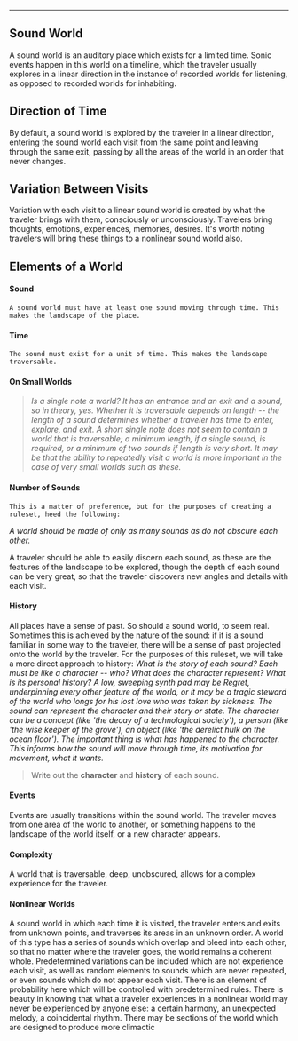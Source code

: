 ----
## Sound World
A sound world is an auditory place which exists for a limited time. Sonic events happen in this world on a timeline, which the traveler usually explores in a linear direction in the instance of recorded worlds for listening, as opposed to recorded worlds for inhabiting.

## Direction of Time
By default, a sound world is explored by the traveler in a linear direction, entering the sound world each visit from the same point and leaving through the same exit, passing by all the areas of the world in an order that never changes.

## Variation Between Visits
Variation with each visit to a linear sound world is created by what the traveler brings with them, consciously or unconsciously. Travelers bring thoughts, emotions, experiences, memories, desires. It's worth noting travelers will bring these things to a nonlinear sound world also.

## Elements of a World
#### Sound
	A sound world must have at least one sound moving through time. This makes the landscape of the place.

#### Time
	The sound must exist for a unit of time. This makes the landscape traversable.

#### On Small Worlds
>*Is a single note a world? It has an entrance and an exit and a sound, so in theory, yes. Whether it is traversable depends on length -- the length of a sound determines whether a traveler has time to enter, explore, and exit. A short single note does not seem to contain a world that is traversable; a minimum length, if a single sound, is required, or a minimum of two sounds if length is very short. It may be that the ability to repeatedly visit a world is more important in the case of very small worlds such as these.*

#### Number of Sounds
	This is a matter of preference, but for the purposes of creating a ruleset, heed the following: 
*A world should be made of only as many sounds as do not obscure each other.*

A traveler should be able to easily discern each sound, as these are the features of the landscape to be explored, though the depth of each sound can be very great, so that the traveler discovers new angles and details with each visit.

#### History
All places have a sense of past. So should a sound world, to seem real. Sometimes this is achieved by the nature of the sound: if it is a sound familiar in some way to the traveler, there will be a sense of past projected onto the world by the traveler. For the purposes of this ruleset, we will take a more direct approach to history:
*What is the story of each sound? Each must be like a character -- who? What does the character represent? What is its personal history? A low, sweeping synth pad may be Regret, underpinning every other feature of the world, or it may be a tragic steward of the world who longs for his lost love who was taken by sickness. The sound can represent the character and their story or state. The character can be a concept (like 'the decay of a technological society'), a person (like 'the wise keeper of the grove'), an object (like 'the derelict hulk on the ocean floor'). The important thing is what has happened to the character. This informs how the sound will move through time, its motivation for movement, what it wants.*

> Write out the **character** and **history** of each sound.

#### Events
Events are usually transitions within the sound world. The traveler moves from one area of the world to another, or something happens to the landscape of the world itself, or a new character appears.

#### Complexity
A world that is traversable, deep, unobscured, allows for a complex experience for the traveler.

#### Nonlinear Worlds
A sound world in which each time it is visited, the traveler enters and exits from unknown points, and traverses its areas in an unknown order. A world of this type has a series of sounds which overlap and bleed into each other, so that no matter where the traveler goes, the world remains a coherent whole. Predetermined variations can be included which are not experience each visit, as well as random elements to sounds which are never repeated, or even sounds which do not appear each visit. There is an element of probability here which will be controlled with predetermined rules. There is beauty in knowing that what a traveler experiences in a nonlinear world may never be experienced by anyone else: a certain harmony, an unexpected melody, a coincidental rhythm. There may be sections of the world which are designed to produce more climactic 



